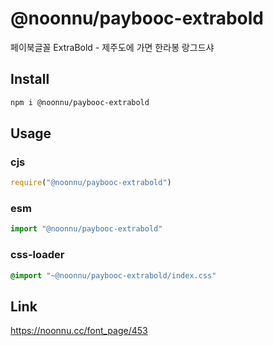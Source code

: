 # @noonnu/paybooc-extrabold
페이북글꼴 ExtraBold - 제주도에 가면 한라봉 랑그드샤

## Install
```sh
npm i @noonnu/paybooc-extrabold
```
## Usage
### cjs
```js
require("@noonnu/paybooc-extrabold")
```
### esm
```js
import "@noonnu/paybooc-extrabold"
```
### css-loader
```css
@import "~@noonnu/paybooc-extrabold/index.css"
```

## Link
https://noonnu.cc/font_page/453